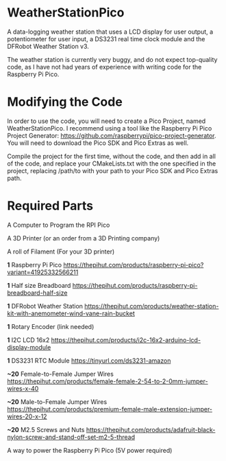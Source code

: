 # WeatherStationPico
A data-logging weather station that uses a LCD display for user output, a potentiometer for user input, a DS3231 real time clock module and the DFRobot Weather Station v3.

The weather station is currently very buggy, and do not expect top-quality code, as I have not had years of experience with writing code for the Raspberry Pi Pico.

# Modifying the Code

In order to use the code, you will need to create a Pico Project, named WeatherStationPico. I recommend using a tool like the Raspberry Pi Pico Project Generator:  https://github.com/raspberrypi/pico-project-generator. You will need to download the Pico SDK and Pico Extras as well.

Compile the project for the first time, without the code, and then add in all of the code, and replace your CMakeLists.txt with the one specified in the project, replacing /path/to with your path to your Pico SDK and Pico Extras path.

# Required Parts

A Computer to Program the RPI Pico 

A 3D Printer (or an order from a 3D Printing company)

A roll of Filament (For your 3D printer)

**1** Raspberry Pi Pico               https://thepihut.com/products/raspberry-pi-pico?variant=41925332566211

**1** Half size Breadboard            https://thepihut.com/products/raspberry-pi-breadboard-half-size

**1** DFRobot Weather Station         https://thepihut.com/products/weather-station-kit-with-anemometer-wind-vane-rain-bucket

**1** Rotary Encoder                  (link needed)

**1** I2C LCD 16x2                    https://thepihut.com/products/i2c-16x2-arduino-lcd-display-module

**1** DS3231 RTC Module               https://tinyurl.com/ds3231-amazon

**~20** Female-to-Female Jumper Wires https://thepihut.com/products/female-female-2-54-to-2-0mm-jumper-wires-x-40

**~20** Male-to-Female Jumper Wires   https://thepihut.com/products/premium-female-male-extension-jumper-wires-20-x-12

**~20** M2.5 Screws and Nuts          https://thepihut.com/products/adafruit-black-nylon-screw-and-stand-off-set-m2-5-thread

A way to power the Raspberry Pi Pico (5V power required)




